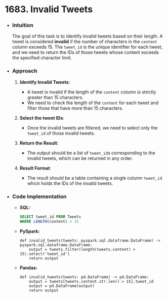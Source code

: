 # 1683. Invalid Tweets

- ### Intuition
    The goal of this task is to identify invalid tweets based on their length. A tweet is considered **invalid** if the number of characters in the `content` column exceeds 15. The `tweet_id` is the unique identifier for each tweet, and we need to return the IDs of those tweets whose content exceeds the specified character limit.

- ### Approach
    1. **Identify Invalid Tweets**:
        - A tweet is invalid if the length of the `content` column is strictly greater than 15 characters.
        - We need to check the length of the `content` for each tweet and filter those that have more than 15 characters.

    2. **Select the tweet IDs**:
        - Once the invalid tweets are filtered, we need to select only the `tweet_id` of those invalid tweets.
    
    3. **Return the Result**:
        - The output should be a list of `tweet_id`s corresponding to the invalid tweets, which can be returned in any order.

    4. **Result Format**:
        - The result should be a table containing a single column `tweet_id` which holds the IDs of the invalid tweets.

- ### Code Implementation
    - **SQL:**
        ```sql []
        SELECT tweet_id FROM Tweets
        WHERE LENGTH(content) > 15
        ```
    - **PySpark:**
        ```python3 []
        def invalid_tweets(tweets: pyspark.sql.dataframe.DataFrame) -> pyspark.sql.dataframe.DataFrame:
            output = tweets.filter(length(tweets.content) > 15).select('tweet_id')
            return output
        ```
    - **Pandas:**
        ```python3 []
        def invalid_tweets(tweets: pd.DataFrame) -> pd.DataFrame:
            output = tweets[tweets.content.str.len() > 15].tweet_id
            output = pd.DataFrame(output)
            return output
        ```